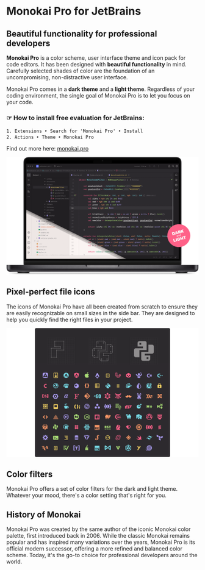 Monokai Pro for JetBrains
============================

Beautiful functionality for professional developers
---------------------------------------------------

**Monokai Pro** is a color scheme, user interface theme and icon pack for code editors. It has been designed with **beautiful functionality** in mind. Carefully selected shades of color are the foundation of an uncompromising, non-distractive user interface.

Monokai Pro comes in a **dark theme** and a **light theme**. Regardless of your coding environment, the single goal of Monokai Pro is to let you focus on your code.

### ☞ How to install free evaluation for JetBrains:

```
1. Extensions ‣ Search for 'Monokai Pro' ‣ Install
2. Actions ‣ Theme ‣ Monokai Pro
```

Find out more here: [monokai.pro](https://monokai.pro)

![Monokai Pro](https://raw.githubusercontent.com/monokai-pro/jetbrains/main/img/monokai-pro.png)

Pixel-perfect file icons
------------------------

The icons of Monokai Pro have all been created from scratch to ensure they are easily recognizable on small sizes in the side bar. They are designed to help you quickly find the right files in your project.

![Monokai Pro Icons](https://raw.githubusercontent.com/monokai-pro/jetbrains/main/img/monokai-pro-icons.png)

Color filters
-------------

Monokai Pro offers a set of color filters for the dark and light theme. Whatever your mood, there's a color setting that's right for you.

History of Monokai
------------------

Monokai Pro was created by the same author of the iconic Monokai color palette, first introduced back in 2006. While the classic Monokai remains popular and has inspired many variations over the years, Monokai Pro is its official modern successor, offering a more refined and balanced color scheme. Today, it's the go-to choice for professional developers around the world.